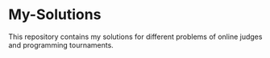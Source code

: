 My-Solutions
============

This repository contains my solutions for different problems of online judges and programming tournaments.
